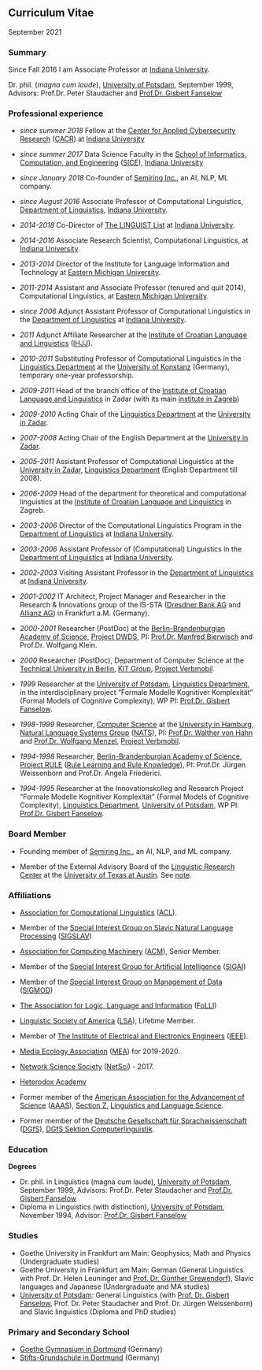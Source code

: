 ## Curriculum Vitae

September 2021

### Summary

Since Fall 2016 I am Associate Professor at [Indiana University].

Dr. phil. (*magna cum laude*), [University of Potsdam](http://www.uni-potsdam.de/), September 1999, Advisors: Prof.Dr. Peter Staudacher and [Prof.Dr. Gisbert Fanselow](http://www.ling.uni-potsdam.de/%7Efanselow/)


### Professional experience

- *since summer 2018* Fellow at the [Center for Applied Cybersecurity Research](https://cacr.iu.edu/) ([CACR](https://cacr.iu.edu/)) at [Indiana University]

- *since summer 2017* Data Science Faculty in the [School of Informatics, Computation, and Engineering](https://sice.indiana.edu/) ([SICE](https://sice.indiana.edu/)), [Indiana University]

- *since January 2018* Co-founder of [Semiring Inc.], an AI, NLP, ML company.

- *since August 2016* Associate Professor of Computational Linguistics, [Department of Linguistics], [Indiana University].

- *2014-2018* Co-Director of [The LINGUIST List](http://linguistlist.org/) at [Indiana University].

- *2014-2016* Associate Research Scientist, Computational Linguistics, at [Indiana University].

- *2013-2014* Director of the Institute for Language Information and Technology at [Eastern Michigan University](http://www.emich.edu/).

- *2011-2014* Assistant and Associate Professor (tenured and quit 2014), Computational Linguistics, at [Eastern Michigan University](http://www.emich.edu/).

- *since 2006* Adjunct Assistant Professor of Computational Linguistics in the [Department of Linguistics] at [Indiana University].

- *2011* Adjunct Affiliate Researcher at the [Institute of Croatian Language and Linguistics](http://www.ihjj.hr/) ([IHJJ](http://www.ihjj.hr/)).

- *2010-2011* Substituting Professor of Computational Linguistics in the [Linguistics Department](http://ling.uni-konstanz.de/) at the [University of Konstanz](http://www.uni-konstanz.de/) (Germany), temporary one-year professorship.

- *2009-2011* Head of the branch office of the [Institute of Croatian Language and Linguistics](http://www.ihjj.hr/) in Zadar (with its main [institute in Zagreb](http://www.ihjj.hr/))

- *2009-2010* Acting Chair of the [Linguistics Department](http://ling.unizd.hr/) at the [University in Zadar](http://www.unizd.hr/).

- *2007-2008* Acting Chair of the English Department at the [University in Zadar](http://www.unizd.hr/).

- *2005-2011* Assistant Professor of Computational Linguistics at the [University in Zadar](http://www.unizd.hr/), [Linguistics Department](http://ling.unizd.hr/) (English Department till 2008).

- *2006-2009* Head of the department for theoretical and computational linguistics at the [Institute of Croatian Language and Linguistics](http://www.ihjj.hr/) in Zagreb.

- *2003-2006* Director of the Computational Linguistics Program in the [Department of Linguistics] at [Indiana University].

- *2003-2006* Assistant Professor of (Computational) Linguistics in the [Department of Linguistics] at [Indiana University].

- *2002-2003* Visiting Assistant Professor in the [Department of Linguistics] at [Indiana University].

- *2001-2002* IT Architect, Project Manager and Researcher in the Research &amp; Innovations group of the IS-STA ([Dresdner Bank AG](http://www.dresdner-bank.de/) and [Allianz AG](https://www.allianz.de/)) in Frankfurt a.M. (Germany).

- *2000-2001* Researcher (PostDoc) at the [Berlin-Brandenburgian Academy of Science](http://www.bbaw.de/), [Project DWDS](http://www.dwds.de/), PI: [Prof.Dr. Manfred Bierwisch](http://de.wikipedia.org/wiki/Manfred_Bierwisch) and Prof.Dr. Wolfgang Klein.

- *2000* Researcher (PostDoc), Department of Computer Science at the [Technical University in Berlin](http://www.tu-berlin.de/), [KIT Group](http://flp.cs.tu-berlin.de/kit/), [Project Verbmobil](http://verbmobil.dfki.de/).

- *1999* Researcher at the [University of Potsdam], [Linguistics Department](http://www.ling.uni-potsdam.de/), in the interdisciplinary project &ldquo;Formale Modelle Kognitiver Komplexit&auml;t&rdquo; (Formal Models of Cognitive Complexity), WP PI: [Prof.Dr. Gisbert Fanselow](http://www.ling.uni-potsdam.de/~fanselow/).

- *1998-1999* Researcher, [Computer Science](http://www.informatik.uni-hamburg.de/) at the [University in Hamburg](http://www.uni-hamburg.de/), [Natural Language Systems Group](http://nats-www.informatik.uni-hamburg.de/Main/WebHome) ([NATS](http://nats-www.informatik.uni-hamburg.de/Main/WebHome)), PI: [Prof.Dr. Walther von Hahn](http://www1.uni-hamburg.de/slm/ifg1/Personal/Hahn_von/GermHome.html) and [Prof.Dr. Wolfgang Menzel](http://nats-www.informatik.uni-hamburg.de/WolfgangMenzel), [Project Verbmobil](http://verbmobil.dfki.de/).

- *1994-1998* Researcher, [Berlin-Brandenburgian Academy of Science](http://www.bbaw.de/), [Project RULE](http://rule.bbaw.de/) ([Rule Learning and Rule Knowledge](http://rule.bbaw.de/)), PI: Prof.Dr. J&uuml;rgen Weissenborn and Prof.Dr. Angela Friederici.

- *1994-1995* Researcher at the Innovationskolleg and Research Project &ldquo;Formale Modelle Kognitiver Komplexit&auml;t&rdquo; (Formal Models of Cognitive Complexity), [Linguistics Department](http://www.ling.uni-potsdam.de/), [University of Potsdam](http://www.uni-potsdam.de/), WP PI: [Prof.Dr. Gisbert Fanselow](http://www.ling.uni-potsdam.de/~fanselow/).




### Board Member

- Founding member of [Semiring Inc.], an AI, NLP, and ML company.

- Member of the External Advisory Board of the [Linguistic Research Center](https://liberalarts.utexas.edu/lrc/) at the [University of Texas at Austin](http://www.utexas.edu/). See [note](https://liberalarts.utexas.edu/lrc/news/article.php?id=11585).



### Affiliations

- [Association for Computational Linguistics](http://www.aclweb.org/) ([ACL](http://www.aclweb.org/)).
- Member of the [Special Interest Group on Slavic Natural Language Processing](http://sigslav.cs.helsinki.fi/membership.html) ([SIGSLAV](http://sigslav.cs.helsinki.fi/membership.html))

- [Association for Computing Machinery](http://www.acm.org/) ([ACM](http://www.acm.org/)), Senior Member.
- Member of the [Special Interest Group for Artificial Intelligence](http://sigai.acm.org/) ([SIGAI](http://sigai.acm.org/))
- Member of the [Special Interest Group on Management of Data](https://sigmod.org/) ([SIGMOD](https://sigmod.org/))
- [The Association for Logic, Language and Information](http://www.folli.info/) ([FoLLI](http://www.folli.info/))
- [Linguistic Society of America](http://www.lsadc.org/) ([LSA](http://www.lsadc.org/)), Lifetime Member.
- Member of [The Institute of Electrical and Electronics Engineers](http://www.ieee.org/) ([IEEE](http://www.ieee.org/)).
- [Media Ecology Association](http://www.media-ecology.org/) ([MEA](http://www.media-ecology.org/)) for 2019-2020.
- [Network Science Society](http://www.netscisociety.net/) ([NetSci](http://www.netscisociety.net/)) - 2017.
- [Heterodox Academy](https://heterodoxacademy.org/)

- Former member of the [American Association for the Advancement of Science](https://www.aaas.org/) ([AAAS](https://www.aaas.org/)), [Section Z](https://www.aaas.org/Section-Z), [Linguistics and Language Science](https://www.aaas.org/Section-Z).
- Former member of the [Deutsche Gesellschaft f&uuml;r Sprachwissenschaft](https://dgfs.de/) ([DGfS](https://dgfs.de/)), [DGfS Sektion Computerlinguistik](https://dgfs.de/cgi-bin/dgfs.pl/coli).


### Education

<strong>Degrees</strong>

- Dr. phil. in Linguistics (magna cum laude), [University of Potsdam](http://www.uni-potsdam.de/), September 1999, Advisors: Prof.Dr. Peter Staudacher and [Prof.Dr. Gisbert Fanselow](http://www.ling.uni-potsdam.de/~fanselow/)
- Diploma in Linguistics (with distinction), [University of Potsdam](http://www.uni-potsdam.de/), November 1994, Advisor: [Prof.Dr. Gisbert Fanselow](http://www.ling.uni-potsdam.de/~fanselow/)


### Studies

- Goethe University in Frankfurt am Main: Geophysics, Math and Physics (Undergraduate studies)
- Goethe University in Frankfurt am Main: German (General Linguistics with Prof. Dr. Helen Leuninger and [Prof. Dr. G&uuml;nther Grewendorf](http://web.uni-frankfurt.de/fb10/grewendorf/)), Slavic languages and Japanese (Undergraduate and MA studies)
- [University of Potsdam](http://www.uni-potsdam.de/): General Linguistics (with [Prof. Dr. Gisbert Fanselow](http://www.ling.uni-potsdam.de/~fanselow/), Prof. Dr. Peter Staudacher and Prof. Dr. J&uuml;rgen Weissenborn) and Slavic linguistics (Diploma and PhD studies)


### Primary and Secondary School

- [Goethe Gymnasium in Dortmund](http://do.nw.schule.de/goethe-gymnasium/joom/index.php) (Germany)
- [Stifts-Grundschule in Dortmund](http://www.stift-grundschule.de/) (Germany)



[Indiana University]: http://www.iub.edu/ "Indiana University at Bloomington"
[Indiana University at Bloomington]: http://www.iub.edu/ "Indiana University at Bloomington"
[Semiring Inc.]: https://semiring.com/ "Semiring Inc."
[University of Potsdam]: http://www.uni-potsdam.de/ "University of Potsdam"
[Department of Linguistics]: http://www.indiana.edu/~lingdept/ "Indiana University, Linguistics Department"
